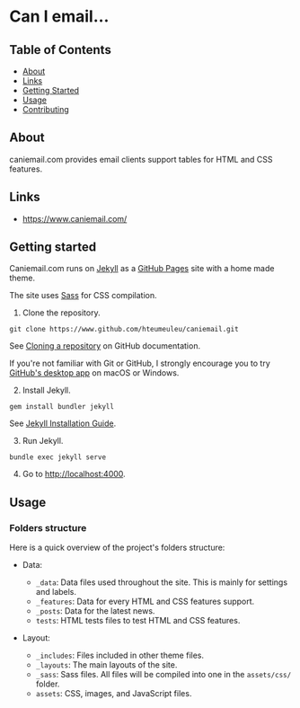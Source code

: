 # Can I email…

## Table of Contents
+ [About](#about)
+ [Links](#links)
+ [Getting Started](#getting-started)
+ [Usage](#usage)
+ [Contributing](CONTRIBUTING.md)

## About

caniemail.com provides email clients support tables for HTML and CSS features.

## Links

- https://www.caniemail.com/

## Getting started

Caniemail.com runs on [Jekyll](https://www.jekyllrb.com/) as a [GitHub Pages](https://pages.github.com/) site with a home made theme.

The site uses [Sass](https://sass-lang.com/) for CSS compilation.

1. Clone the repository. 

```
git clone https://www.github.com/hteumeuleu/caniemail.git
```

See [Cloning a repository](https://help.github.com/en/articles/cloning-a-repository) on GitHub documentation.

If you're not familiar with Git or GitHub, I strongly encourage you to try [GitHub's desktop app](https://desktop.github.com/) on macOS or Windows.

2. Install Jekyll.

```
gem install bundler jekyll
```

See [Jekyll Installation Guide](https://jekyllrb.com/docs/installation/).

3. Run Jekyll.

```
bundle exec jekyll serve
```

4. Go to [http://localhost:4000](http://localhost:4000).

## Usage

### Folders structure

Here is a quick overview of the project's folders structure:

* Data:

    - `_data`: Data files used throughout the site. This is mainly for settings and labels.
    - `_features`: Data for every HTML and CSS features support.
    - `_posts`: Data for the latest news.
    - `tests`: HTML tests files to test HTML and CSS features.

* Layout:

    - `_includes`: Files included in other theme files.
    - `_layouts`: The main layouts of the site.
    - `_sass`: Sass files. All files will be compiled into one in the `assets/css/` folder.
    - `assets`: CSS, images, and JavaScript files.
